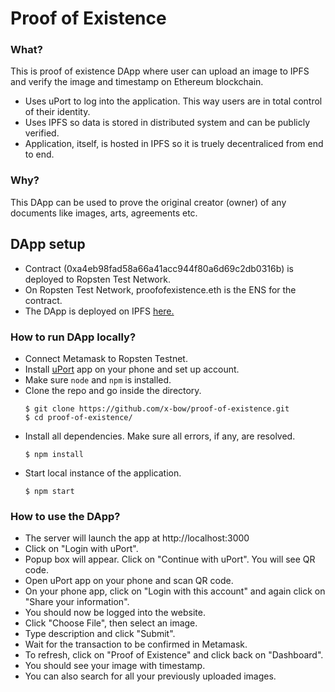 # Proof of Existence

### What?
This is proof of existence DApp where user can upload an image to IPFS and verify the image and timestamp on Ethereum blockchain.

* Uses uPort to log into the application. This way users are in total control of their identity.
* Uses IPFS so data is stored in distributed system and can be publicly verified.
* Application, itself, is hosted in IPFS so it is truely decentraliced from end to end.

### Why?
This DApp can be used to prove the original creator (owner) of any documents like images, arts, agreements etc.

## DApp setup
- Contract (0xa4eb98fad58a66a41acc944f80a6d69c2db0316b) is deployed to Ropsten Test Network.
- On Ropsten Test Network, proofofexistence.eth is the ENS for the contract.
- The DApp is deployed on IPFS [here.](https://gateway.ipfs.io/ipfs/QmRz6kLct5qYQtfLNFwwpJ6epcCCok1dbd8oTW5i64TzbA)

### How to run DApp locally?
* Connect Metamask to Ropsten Testnet.
* Install [uPort](https://www.uport.me/) app on your phone and set up account.
* Make sure `node` and `npm` is installed.
* Clone the repo and go inside the directory.
  ```
  $ git clone https://github.com/x-bow/proof-of-existence.git
  $ cd proof-of-existence/
  ```
* Install all dependencies. Make sure all errors, if any, are resolved.
  ```
  $ npm install
  ```
*  Start local instance of the application.
    ```
    $ npm start
    ```

### How to use the DApp?
* The server will launch the app at http://localhost:3000
* Click on "Login with uPort".
* Popup box will appear. Click on "Continue with uPort". You will see QR code.
* Open uPort app on your phone and scan QR code.
* On your phone app, click on "Login with this account" and again click on "Share your information".
* You should now be logged into the website.
* Click "Choose File", then select an image.
* Type description and click "Submit".
* Wait for the transaction to be confirmed in Metamask.
* To refresh, click on "Proof of Existence" and click back on "Dashboard".
* You should see your image with timestamp.
* You can also search for all your previously uploaded images.
